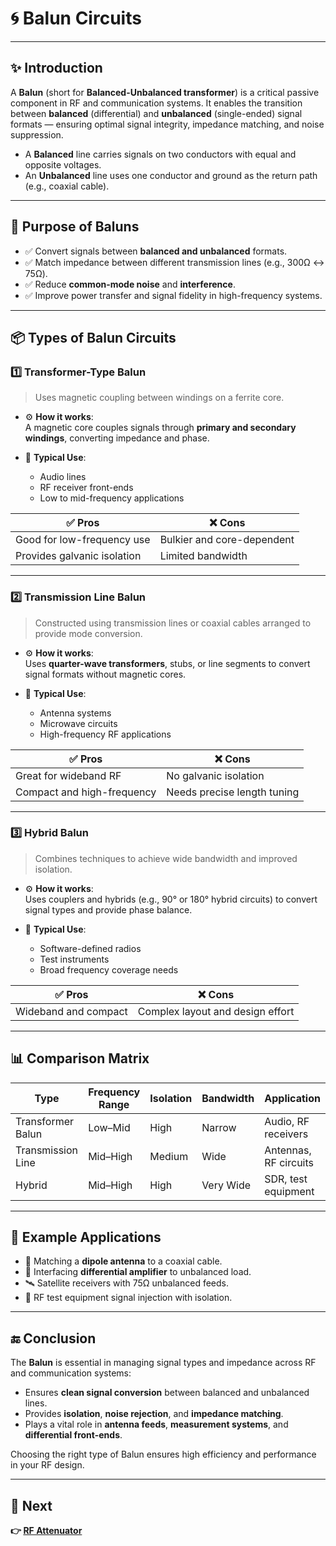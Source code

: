 # 🌀 Balun Circuits

---

## ✨ Introduction

A **Balun** (short for **Balanced-Unbalanced transformer**) is a critical passive component in RF and communication systems. It enables the transition between **balanced** (differential) and **unbalanced** (single-ended) signal formats — ensuring optimal signal integrity, impedance matching, and noise suppression.

- A **Balanced** line carries signals on two conductors with equal and opposite voltages.
- An **Unbalanced** line uses one conductor and ground as the return path (e.g., coaxial cable).

---

## 🔹 Purpose of Baluns

- ✅ Convert signals between **balanced and unbalanced** formats.
- ✅ Match impedance between different transmission lines (e.g., 300Ω ↔ 75Ω).
- ✅ Reduce **common-mode noise** and **interference**.
- ✅ Improve power transfer and signal fidelity in high-frequency systems.

---

## 📦 Types of Balun Circuits

### 1️⃣ **Transformer-Type Balun**

> Uses magnetic coupling between windings on a ferrite core.

- ⚙️ **How it works**:  
  A magnetic core couples signals through **primary and secondary windings**, converting impedance and phase.

- 🧭 **Typical Use**:
  - Audio lines
  - RF receiver front-ends
  - Low to mid-frequency applications

| ✅ Pros                  | ❌ Cons                         |
|--------------------------|---------------------------------|
| Good for low-frequency use | Bulkier and core-dependent     |
| Provides galvanic isolation | Limited bandwidth              |

---

### 2️⃣ **Transmission Line Balun**

> Constructed using transmission lines or coaxial cables arranged to provide mode conversion.

- ⚙️ **How it works**:  
  Uses **quarter-wave transformers**, stubs, or line segments to convert signal formats without magnetic cores.

- 🧭 **Typical Use**:
  - Antenna systems
  - Microwave circuits
  - High-frequency RF applications

| ✅ Pros                    | ❌ Cons                         |
|----------------------------|---------------------------------|
| Great for wideband RF       | No galvanic isolation           |
| Compact and high-frequency  | Needs precise length tuning     |

---

### 3️⃣ **Hybrid Balun**

> Combines techniques to achieve wide bandwidth and improved isolation.

- ⚙️ **How it works**:  
  Uses couplers and hybrids (e.g., 90° or 180° hybrid circuits) to convert signal types and provide phase balance.

- 🧭 **Typical Use**:
  - Software-defined radios
  - Test instruments
  - Broad frequency coverage needs

| ✅ Pros                     | ❌ Cons                          |
|-----------------------------|----------------------------------|
| Wideband and compact         | Complex layout and design effort |

---

## 📊 Comparison Matrix

| Type                 | Frequency Range | Isolation | Bandwidth | Application                         |
|----------------------|-----------------|-----------|-----------|-------------------------------------|
| Transformer Balun     | Low–Mid         | High      | Narrow    | Audio, RF receivers                 |
| Transmission Line     | Mid–High        | Medium    | Wide      | Antennas, RF circuits               |
| Hybrid                | Mid–High        | High      | Very Wide | SDR, test equipment                 |

---

## 📌 Example Applications

- 📡 Matching a **dipole antenna** to a coaxial cable.
- 🧲 Interfacing **differential amplifier** to unbalanced load.
- 🛰️ Satellite receivers with 75Ω unbalanced feeds.
- 🧪 RF test equipment signal injection with isolation.

---

## 🔚 Conclusion

The **Balun** is essential in managing signal types and impedance across RF and communication systems:

- Ensures **clean signal conversion** between balanced and unbalanced lines.
- Provides **isolation**, **noise rejection**, and **impedance matching**.
- Plays a vital role in **antenna feeds**, **measurement systems**, and **differential front-ends**.

Choosing the right type of Balun ensures high efficiency and performance in your RF design.

---

## 🔹 Next

**👉 [RF Attenuator](../../Signal_Conditioning/RF_Attenuator)**
